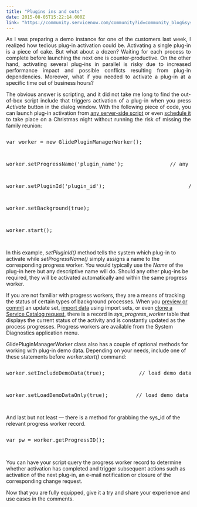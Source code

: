 ```yaml
---
title: "Plugins ins and outs"
date: 2015-08-05T15:22:14.000Z
link: "https://community.servicenow.com/community?id=community_blog&sys_id=575eeaaddbd0dbc01dcaf3231f9619ee"
---
```

<p style="text-align: justify;">As I was preparing a demo instance for one of the customers last week, I realized how tedious plug-in activation could be. Activating a single plug-in is a piece of cake. But what about a dozen? Waiting for each process to complete before launching the next one is counter-productive. On the other hand, activating several plug-ins in parallel is risky due to increased performance impact and possible conflicts resulting from plug-in dependencies. Moreover, what if you needed to activate a plug-in at a specific time out of business hours?</p><p style="text-align: justify;"></p><p style="text-align: justify;">The obvious answer is scripting, and it did not take me long to find the out-of-box script include that triggers activation of a plug-in when you press <em>Activate</em> button in the dialog window. With the following piece of code, you can launch plug-in activation from <a title="ki.servicenow.com/index.php?title=Differences_Among_Scripts" href="http://wiki.servicenow.com/index.php?title=Differences_Among_Scripts">any server-side script</a> or even <a title="ki.servicenow.com/index.php?title=Creating_a_Scheduled_Job" href="http://wiki.servicenow.com/index.php?title=Creating_a_Scheduled_Job">schedule it</a> to take place on a Christmas night without running the risk of missing the family reunion:</p><p style="text-align: justify;"></p><pre __default_attr="javascript" __jive_macro_name="code" class="jive_text_macro _jivemacro_uid_14387648120535762 jive_macro_code" jivemacro_uid="_14387648120535762" modifiedtitle="true">
<p>var worker = new GlidePluginManagerWorker();</p>
<p>worker.setProgressName('plugin_name');               // any descriptive name will do</p>
<p>worker.setPluginId('plugin_id');                           // must match the ID of the plugin</p>
<p>worker.setBackground(true);</p>
<p>worker.start();</p>
</pre><p></p><p>In this example, <em>setPluginId()</em> method tells the system which plug-in to activate while <em>setProgressName()</em> simply assigns a name to the corresponding progress worker. You would typically use the <em>Name</em> of the plug-in here but any descriptive name will do. Should any other plug-ins be required, they will be activated automatically and within the same progress worker.</p><p></p><p>If you are not familiar with progress workers, they are a means of tracking the status of certain types of background processes. When you <a title="ki.servicenow.com/index.php?title=Transferring_Update_Sets" href="http://wiki.servicenow.com/index.php?title=Transferring_Update_Sets">preview or commit</a> an update set, <a title="ki.servicenow.com/index.php?title=Importing_Data_Using_Import_Sets" href="http://wiki.servicenow.com/index.php?title=Importing_Data_Using_Import_Sets">import data</a> using import sets, or even <a title="ki.servicenow.com/index.php?title=Enabling_Bulk_Requests" href="http://wiki.servicenow.com/index.php?title=Enabling_Bulk_Requests">clone a Service Catalog request</a>, there is a record in <em>sys_progress_worker</em> table that displays the current status of the activity and is constantly updated as the process progresses. Progress workers are available from the System Diagnostics application menu.</p><p></p><p>GlidePluginManagerWorker class also has a couple of optional methods for working with plug-in demo data. Depending on your needs, include one of these statements before <em>worker.start()</em> command:</p><p></p><pre __default_attr="javascript" __jive_macro_name="code" class="jive_text_macro jive_macro_code _jivemacro_uid_14387677801066426" jivemacro_uid="_14387677801066426" modifiedtitle="true">
<p>worker.setIncludeDemoData(true);           // load demo data during activation of a plug-in</p>
<p>worker.setLoadDemoDataOnly(true);         // load demo data for a previously activated plug-in</p>
</pre><p></p><p>And last but not least — there is a method for grabbing the sys_id of the relevant progress worker record.</p><p></p><pre __default_attr="javascript" __jive_macro_name="code" class="jive_text_macro jive_macro_code _jivemacro_uid_14387684948014010" jivemacro_uid="_14387684948014010" modifiedtitle="true">
<p>var pw = worker.getProgressID();</p>
</pre><p></p><p>You can have your script query the progress worker record to determine whether activation has completed and trigger subsequent actions such as activation of the next plug-in, an e-mail notification or closure of the corresponding change request.</p><p></p><p>Now that you are fully equipped, give it a try and share your experience and use cases in the comments.</p>